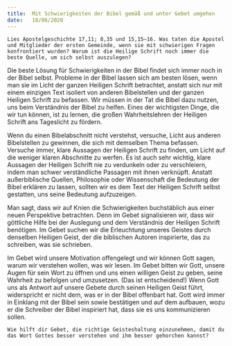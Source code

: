 ```yaml
---
title:  Mit Schwierigkeiten der Bibel gemäß und unter Gebet umgehen
date:   18/06/2020
---
```


`Lies Apostelgeschichte 17,11; 8,35 und 15,15–16. Was taten die Apostel und Mitglieder der ersten Gemeinde, wenn sie mit schwierigen Fragen konfrontiert wurden? Warum ist die Heilige Schrift noch immer die beste Quelle, um sich selbst auszulegen?`

Die beste Lösung für Schwierigkeiten in der Bibel findet sich immer noch in der Bibel selbst. Probleme in der Bibel lassen sich am besten lösen, wenn man sie im Licht der ganzen Heiligen Schrift betrachtet, anstatt sich nur mit einem einzigen Text isoliert von anderen Bibelstellen und der ganzen Heiligen Schrift zu befassen. Wir müssen in der Tat die Bibel dazu nutzen, uns beim Verständnis der Bibel zu helfen. Eines der wichtigsten Dinge, die wir tun können, ist zu lernen, die großen Wahrheitslehren der Heiligen Schrift ans Tageslicht zu fördern.

Wenn du einen Bibelabschnitt nicht verstehst, versuche, Licht aus anderen Bibelstellen zu gewinnen, die sich mit demselben Thema befassen. Versuche immer, klare Aussagen der Heiligen Schrift zu finden, um Licht auf die weniger klaren Abschnitte zu werfen. Es ist auch sehr wichtig, klare Aussagen der Heiligen Schrift nie zu verdunkeln oder zu verschleiern, indem man schwer verständliche Passagen mit ihnen verknüpft. Anstatt außerbiblische Quellen, Philosophie oder Wissenschaft die Bedeutung der Bibel erklären zu lassen, sollten wir es dem Text der Heiligen Schrift selbst gestatten, uns seine Bedeutung aufzuzeigen.

Man sagt, dass wir auf Knien die Schwierigkeiten buchstäblich aus einer neuen Perspektive betrachten. Denn im Gebet signalisieren wir, dass wir göttliche Hilfe bei der Auslegung und dem Verständnis der Heiligen Schrift benötigen. Im Gebet suchen wir die Erleuchtung unseres Geistes durch denselben Heiligen Geist, der die biblischen Autoren inspirierte, das zu schreiben, was sie schrieben.

Im Gebet wird unsere Motivation offengelegt und wir können Gott sagen, warum wir verstehen wollen, was wir lesen. Im Gebet bitten wir Gott, unsere Augen für sein Wort zu öffnen und uns einen willigen Geist zu geben, seine Wahrheit zu befolgen und umzusetzen. (Das ist entscheidend!) Wenn Gott uns als Antwort auf unsere Gebete durch seinen Heiligen Geist führt, widerspricht er nicht dem, was er in der Bibel offenbart hat. Gott wird immer in Einklang mit der Bibel sein sowie bestätigen und auf dem aufbauen, wozu er die Schreiber der Bibel inspiriert hat, dass sie es uns kommunizieren sollen.

`Wie hilft dir Gebet, die richtige Geisteshaltung einzunehmen, damit du das Wort Gottes besser verstehen und ihm besser gehorchen kannst?`